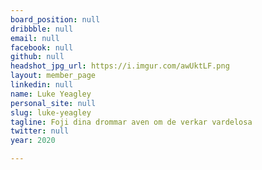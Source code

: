 ```yaml
---
board_position: null
dribbble: null
email: null
facebook: null
github: null
headshot_jpg_url: https://i.imgur.com/awUktLF.png
layout: member_page
linkedin: null
name: Luke Yeagley
personal_site: null
slug: luke-yeagley
tagline: Foji dina drommar aven om de verkar vardelosa
twitter: null
year: 2020

---
```

